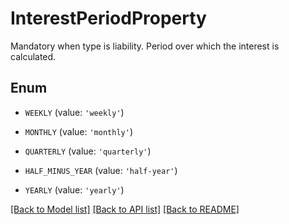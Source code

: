 # InterestPeriodProperty

Mandatory when type is liability. Period over which the interest is calculated.

## Enum

* `WEEKLY` (value: `'weekly'`)

* `MONTHLY` (value: `'monthly'`)

* `QUARTERLY` (value: `'quarterly'`)

* `HALF_MINUS_YEAR` (value: `'half-year'`)

* `YEARLY` (value: `'yearly'`)

[[Back to Model list]](../README.md#documentation-for-models) [[Back to API list]](../README.md#documentation-for-api-endpoints) [[Back to README]](../README.md)


